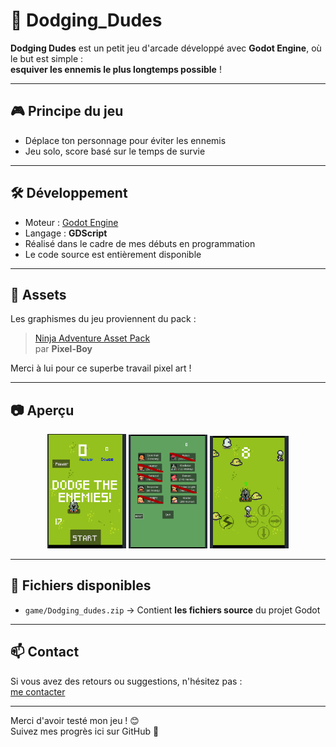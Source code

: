 # 🎯 Dodging_Dudes

**Dodging Dudes** est un petit jeu d'arcade développé avec **Godot Engine**, où le but est simple :  
**esquiver les ennemis le plus longtemps possible** !

---

## 🎮 Principe du jeu

- Déplace ton personnage pour éviter les ennemis
- Jeu solo, score basé sur le temps de survie

---

## 🛠️ Développement

- Moteur : [Godot Engine](https://godotengine.org/)
- Langage : **GDScript**
- Réalisé dans le cadre de mes débuts en programmation
- Le code source est entièrement disponible

---

## 🎨 Assets

Les graphismes du jeu proviennent du pack :

> [Ninja Adventure Asset Pack](https://pixel-boy.itch.io/ninja-adventure-asset-pack)  
> par **Pixel-Boy**

Merci à lui pour ce superbe travail pixel art !

---

## 📷 Aperçu

<p align="center">
  <img src="https://github.com/Legendevry/Dodging_Dudes/raw/main/assets/Preview3.png" alt="Aperçu du jeu" width="25%" />
  <img src="https://github.com/Legendevry/Dodging_Dudes/raw/main/assets/Preview2.png" alt="Aperçu du jeu" width="25%" />
  <img src="https://github.com/Legendevry/Dodging_Dudes/raw/main/assets/Preview.png" alt="Aperçu du jeu" width="25%" />
</p>

---

## 📁 Fichiers disponibles

- `game/Dodging_dudes.zip` → Contient **les fichiers source** du projet Godot

---

## 📫 Contact

Si vous avez des retours ou suggestions, n'hésitez pas :  
[me contacter](mailto:legendevry@gmail.com)

---

Merci d'avoir testé mon jeu ! 😊  
Suivez mes progrès ici sur GitHub 🚀
